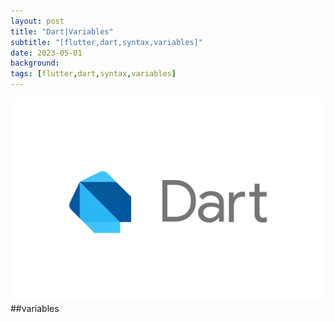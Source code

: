 ```yaml
---
layout: post
title: "Dart|Variables"
subtitle: "[flutter,dart,syntax,variables]"
date: 2023-05-01
background: 
tags: [flutter,dart,syntax,variables]
---
```

![logo_lockup_dart_horizontal.png](/assets/images/logos/logo_lockup_dart_horizontal.png)
##variables
